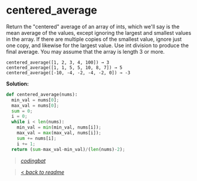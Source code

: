 # centered_average

Return the "centered" average of an array of ints, which we'll say is the mean average of the values, except ignoring the largest and smallest values in the array. If there are multiple copies of the smallest value, ignore just one copy, and likewise for the largest value. Use int division to produce the final average. You may assume that the array is length 3 or more.

```
centered_average([1, 2, 3, 4, 100]) → 3
centered_average([1, 1, 5, 5, 10, 8, 7]) → 5
centered_average([-10, -4, -2, -4, -2, 0]) → -3
```

**Solution:**

```python
def centered_average(nums):
  min_val = nums[0];
  max_val = nums[0];
  sum = 0;
  i = 0;
  while i < len(nums):
    min_val = min(min_val, nums[i]);
    max_val = max(max_val, nums[i]);
    sum += nums[i];
    i += 1;
  return (sum-max_val-min_val)/(len(nums)-2);
```

> _[codingbat](https://codingbat.com/prob/p126968)_

> [< _back to readme_](FINDREPLACEREADME)
